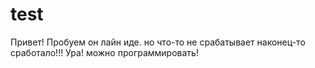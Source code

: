 # test
Привет!
Пробуем он лайн иде.
но что-то не срабатывает
наконец-то сработало!!! Ура! можно программировать!